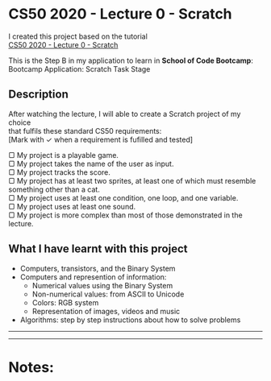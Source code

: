 # CS50 2020 - Lecture 0 - Scratch

I created this project based on the tutorial       
[CS50 2020 - Lecture 0 - Scratch](https://www.youtube.com/watch?v=YoXxevp1WRQ&ab_channel=CS50)

This is the Step B in my application to learn in **School of Code Bootcamp**:         
Bootcamp Application: Scratch Task Stage

## Description

After watching the lecture, I will able to create a Scratch project of my choice         
that fulfils these standard CS50 requirements:         
[Mark with ✓ when a requirement is fufilled and tested]

▢ My project is a playable game.       
▢ My project takes the name of the user as input.      
▢ My project tracks the score.      
▢ My project has at least two sprites, at least one of which must resemble something other than a cat.      
▢ My project uses at least one condition, one loop, and one variable.      
▢ My project uses at least one sound.      
▢ My project is more complex than most of those demonstrated in the lecture.      

## What I have learnt with this project
* Computers, transistors, and the Binary System
* Computers and represention of information:
  * Numerical values using the Binary System
  * Non-numerical values: from ASCII to Unicode
  * Colors: RGB system
  * Representation of images, videos and music
* Algorithms: step by step instructions about how to solve problems 

---
---

# Notes:
